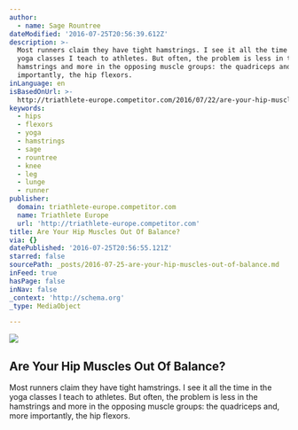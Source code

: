 ```yaml
---
author:
  - name: Sage Rountree
dateModified: '2016-07-25T20:56:39.612Z'
description: >-
  Most runners claim they have tight hamstrings. I see it all the time in the
  yoga classes I teach to athletes. But often, the problem is less in the
  hamstrings and more in the opposing muscle groups: the quadriceps and, more
  importantly, the hip flexors.
inLanguage: en
isBasedOnUrl: >-
  http://triathlete-europe.competitor.com/2016/07/22/are-your-hip-muscles-out-of-balance
keywords:
  - hips
  - flexors
  - yoga
  - hamstrings
  - sage
  - rountree
  - knee
  - leg
  - lunge
  - runner
publisher:
  domain: triathlete-europe.competitor.com
  name: Triathlete Europe
  url: 'http://triathlete-europe.competitor.com'
title: Are Your Hip Muscles Out Of Balance?
via: {}
datePublished: '2016-07-25T20:56:55.121Z'
starred: false
sourcePath: _posts/2016-07-25-are-your-hip-muscles-out-of-balance.md
inFeed: true
hasPage: false
inNav: false
_context: 'http://schema.org'
_type: MediaObject

---
```

<article style=""><img src="https://imgflo.herokuapp.com/graph/vahj1ThiexotieMo/ada54f506d09c68475b2d26c44b08c6d/noop.jpg?input=http://triathlete-europe.competitor.com/files/2015/11/hips.jpg" /><h1>Are Your Hip Muscles Out Of Balance?</h1><p>Most runners claim they have tight hamstrings. I see it all the time in the yoga classes I teach to athletes. But often, the problem is less in the hamstrings and more in the opposing muscle groups: the quadriceps and, more importantly, the hip flexors.</p></article>